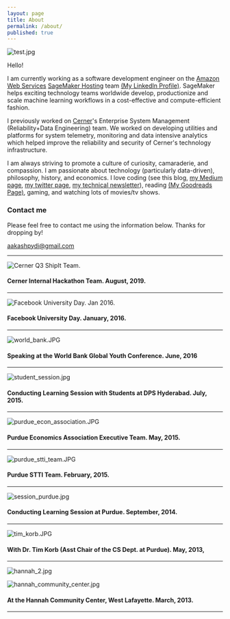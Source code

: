 ```yaml
---
layout: page
title: About
permalink: /about/
published: true
---
```


![test.jpg]({{site.baseurl}}/images/about-images/test.jpg)

Hello! 

I am currently working as a software development engineer on the [Amazon Web Services](https://aws.amazon.com/) [SageMaker Hosting](https://aws.amazon.com/sagemaker/) team [(My LinkedIn Profile)](https://www.linkedin.com/in/aakash-pydi). SageMaker helps exciting technology teams worldwide develop, productionize and scale machine learning workflows in a cost-effective and compute-efficient fashion. 

I previously worked on [Cerner](https://www.cerner.com/)'s Enterprise System Management (Reliability+Data Engineering) team. We worked on developing utilities and platforms for system telemetry, monitoring and data intensive analytics which helped improve the reliability and security of Cerner's technology infrastructure.

I am always striving to promote a culture of curiosity, camaraderie, and compassion. I am passionate about technology (particularly data-driven), philosophy, history, and economics. I love coding (see this blog, [my Medium page](https://medium.com/@aakashpydi), [my twitter page](https://twitter.com/PydiAakash), [my technical newsletter](https://aakashpydi.substack.com/)), reading [(My Goodreads Page)](https://www.goodreads.com/user/show/53458380-aakash-pydi), gaming, and watching lots of movies/tv shows.

### Contact me

Please feel free to contact me using the information below. Thanks for dropping by!

[aakashpydi@gmail.com](mailto:aakashpydi@gmail.com)

---

![Cerner Q3 ShipIt Team. ]({{site.baseurl}}/images/about-images/spark_shipit_team.jpg)

#### Cerner Internal Hackathon Team. August, 2019.
---

![Facebook University Day. Jan 2016. ]({{site.baseurl}}/images/about-images/facebook_university_day.JPG)

#### Facebook University Day. January, 2016.

---

![world_bank.JPG]({{site.baseurl}}/images/about-images/world_bank.JPG)

#### Speaking at the World Bank Global Youth Conference. June, 2016

---

![student_session.jpg]({{site.baseurl}}/images/about-images/student_session.jpg)

#### Conducting Learning Session with Students at DPS Hyderabad. July, 2015.

---

![purdue_econ_association.JPG]({{site.baseurl}}/images/about-images/purdue_econ_association.JPG)

#### Purdue Economics Association Executive Team. May, 2015.

---

![purdue_stti_team.JPG]({{site.baseurl}}/images/about-images/purdue_stti_team.JPG)

#### Purdue STTI Team. February, 2015.

---

![session_purdue.jpg]({{site.baseurl}}/images/about-images/session_purdue.jpg)

#### Conducting Learning Session at Purdue. September, 2014.

---

![tim_korb.JPG]({{site.baseurl}}/images/about-images/tim_korb.JPG)

#### With Dr. Tim Korb (Asst Chair of the CS Dept. at Purdue). May, 2013,

---

![hannah_2.jpg]({{site.baseurl}}/images/about-images/hannah_2.jpg)

![hannah_community_center.jpg]({{site.baseurl}}/images/about-images/hannah_community_center.jpg)

#### At the Hannah Community Center, West Lafayette. March, 2013.

---
